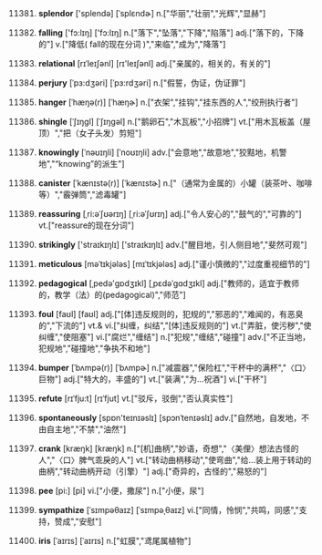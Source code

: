 11381. **splendor**
['splendə]  [ˈsplɛndɚ]
n.["华丽","壮丽","光辉","显赫"]  

11382. **falling**
['fɔ:lɪŋ]  ['fɔ:lɪŋ]
n.["落下","坠落","下降","陷落"]  adj.["落下的，下降的"]  v.["降低( fall的现在分词 )","来临","成为","降落"]  

11383. **relational**
[rɪˈleɪʃənl]  [rɪ'leɪʃənl]
adj.["亲属的，相关的，有关的"]  

11384. **perjury**
[ˈpɜ:dʒəri]  [ˈpɜ:rdʒəri]
n.["假誓，伪证，伪证罪"]  

11385. **hanger**
[ˈhæŋə(r)]  [ˈhæŋɚ]
n.["衣架","挂钩","挂东西的人","绞刑执行者"]  

11386. **shingle**
[ˈʃɪŋgl]  [ˈʃɪŋɡəl]
n.["鹅卵石","木瓦板","小招牌"]  vt.["用木瓦板盖（屋顶）","把（女子头发）剪短"]  

11387. **knowingly**
[ˈnəʊɪŋli]  [ˈnoʊɪŋli]
adv.["会意地","故意地","狡黠地，机警地","“knowing”的派生"]  

11388. **canister**
[ˈkænɪstə(r)]  [ˈkænɪstɚ]
n.["（通常为金属的）小罐（装茶叶、咖啡等）","霰弹筒","滤毒罐"]  

11389. **reassuring**
[ˌri:əˈʃʊərɪŋ]  [ˌri:əˈʃʊrɪŋ]
adj.["令人安心的","鼓气的","可靠的"]  vt.["reassure的现在分词"]  

11390. **strikingly**
['straɪkɪŋlɪ]  ['straɪkɪŋlɪ]
adv.["醒目地，引人侧目地","斐然可观"]  

11391. **meticulous**
[məˈtɪkjələs]  [mɪˈtɪkjələs]
adj.["谨小慎微的","过度重视细节的"]  

11392. **pedagogical**
[ˌpedə'ɡɒdʒɪkl]  [ˌpɛdəˈɡɑdʒɪkl]
adj.["教师的，适宜于教师的，教学（法）的(pedagogical)","师范"]  

11393. **foul**
[faʊl]  [faʊl]
adj.["[体]违反规则的，犯规的","邪恶的","难闻的，有恶臭的","下流的"]  vt.& vi.["纠缠，纠结","[体]违反规则的"]  vt.["弄脏，使污秽","使纠缠","使阻塞"]  vi.["腐烂","缠结"]  n.["犯规","缠结","碰撞"]  adv.["不正当地，犯规地","碰撞地","争执不和地"]  

11394. **bumper**
[ˈbʌmpə(r)]  [ˈbʌmpɚ]
n.["减震器","保险杠","干杯中的满杯","〈口〉巨物"]  adj.["特大的，丰盛的"]  vt.["装满","为…祝酒"]  vi.["干杯"]  

11395. **refute**
[rɪˈfju:t]  [rɪˈfjut]
vt.["驳斥，驳倒","否认真实性"]  

11396. **spontaneously**
[spɒn'teɪnɪəslɪ]  [spɔnˈtenɪəslɪ]
adv.["自然地，自发地，不由自主地","不禁","油然"]  

11397. **crank**
[kræŋk]  [kræŋk]
n.["[机]曲柄","妙语，奇想","〈美俚〉想法古怪的人","〈口〉脾气乖戾的人"]  vt.["转动曲柄移动","使弯曲","给…装上用于转动的曲柄","转动曲柄开动（引擎）"]  adj.["奇异的，古怪的","易怒的"]  

11398. **pee**
[pi:]  [pi]
vi.["小便，撒尿"]  n.["小便，尿"]  

11399. **sympathize**
[ˈsɪmpəθaɪz]  [ˈsɪmpəˌθaɪz]
vi.["同情，怜悯","共鸣，同感","支持，赞成","安慰"]  

11400. **iris**
[ˈaɪrɪs]  [ˈaɪrɪs]
n.["虹膜","鸢尾属植物"]  

